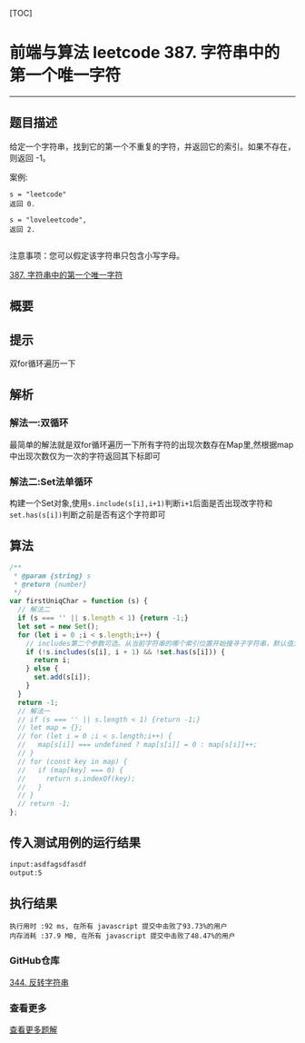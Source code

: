 [TOC]
# 前端与算法 leetcode 387. 字符串中的第一个唯一字符
---

## 题目描述
给定一个字符串，找到它的第一个不重复的字符，并返回它的索引。如果不存在，则返回 -1。

案例:
```
s = "leetcode"
返回 0.

s = "loveleetcode",
返回 2.
 
```
注意事项：您可以假定该字符串只包含小写字母。

[387. 字符串中的第一个唯一字符](https://leetcode-cn.com/problems/first-unique-character-in-a-string)

## 概要

## 提示
双for循环遍历一下
## 解析

### 解法一:双循环
最简单的解法就是双for循环遍历一下所有字符的出现次数存在Map里,然根据map中出现次数仅为一次的字符返回其下标即可
### 解法二:Set法单循环
构建一个Set对象,使用`s.include(s[i],i+1)`判断`i+1`后面是否出现改字符和`set.has(s[i])`判断之前是否有这个字符即可

## 算法

```js
/**
 * @param {string} s
 * @return {number}
 */
var firstUniqChar = function (s) {
  // 解法二
  if (s === '' || s.length < 1) {return -1;}
  let set = new Set();
  for (let i = 0 ;i < s.length;i++) {
    // includes第二个参数可选。从当前字符串的哪个索引位置开始搜寻子字符串，默认值为0。
    if (!s.includes(s[i], i + 1) && !set.has(s[i])) {
      return i;
    } else {
      set.add(s[i]);
    }
  }
  return -1;
  // 解法一
  // if (s === '' || s.length < 1) {return -1;}
  // let map = {};
  // for (let i = 0 ;i < s.length;i++) {
  //   map[s[i]] === undefined ? map[s[i]] = 0 : map[s[i]]++;
  // }
  // for (const key in map) {
  //   if (map[key] === 0) {
  //     return s.indexOf(key);
  //   }
  // }
  // return -1;
};

```

## 传入测试用例的运行结果

```sh
input:asdfagsdfasdf
output:5
```

## 执行结果

```
执行用时 :92 ms, 在所有 javascript 提交中击败了93.73%的用户
内存消耗 :37.9 MB, 在所有 javascript 提交中击败了48.47%的用户
```


### GitHub仓库

[344. 反转字符串](https://github.com/moshuying/AlgorithmAndBlog)

### 查看更多

[查看更多题解](http://sfau.lt/bPbzVVJ)